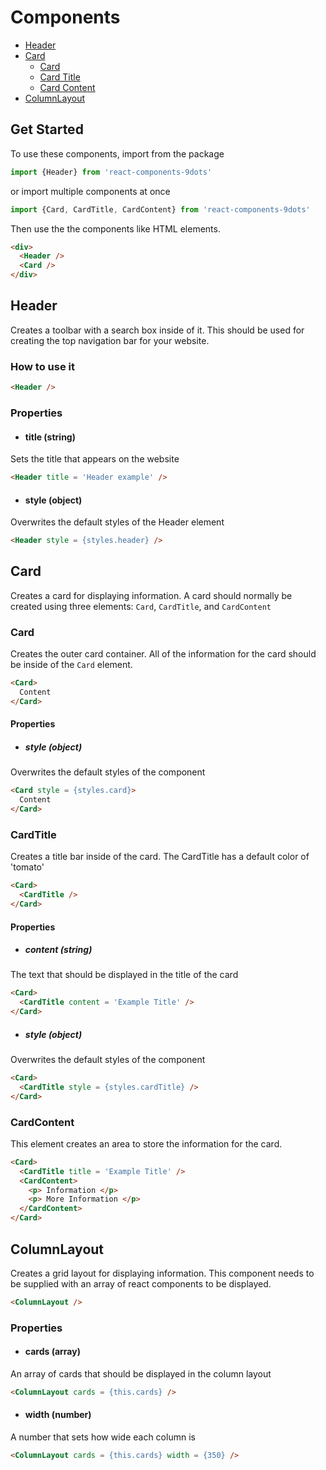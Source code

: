 # Components

- [Header]('/#header')
- [Card]()
  - [Card]()
  - [Card Title]()
  - [Card Content]()
- [ColumnLayout]()

## Get Started

To use these components, import from the package

```js
import {Header} from 'react-components-9dots'
```

or import multiple components at once

```js
import {Card, CardTitle, CardContent} from 'react-components-9dots'
```

Then use the the components like HTML elements.

```html
<div>
  <Header />
  <Card />
</div>
```

## Header
<a href='#header'></a>
Creates a toolbar with a search box inside of it. This should be used for creating the top navigation bar for your website.

### How to use it

```html
<Header />
```

### Properties

- #### title (string)
Sets the title that appears on the website
```html
<Header title = 'Header example' />
```

- #### style (object)
Overwrites the default styles of the Header element
```html
<Header style = {styles.header} />
```

## Card

Creates a card for displaying information. A card should normally be created using three elements: `Card`, `CardTitle`, and `CardContent`

### Card
Creates the outer card container. All of the information for the card should be inside of the `Card` element.
```html
<Card>
  Content
</Card>
```

#### Properties

- ##### style (object)
Overwrites the default styles of the component
```html
<Card style = {styles.card}>
  Content
</Card>
```

### CardTitle
Creates a title bar inside of the card. The CardTitle has a default color of 'tomato'
```html
<Card>
  <CardTitle />
</Card>
```

#### Properties

- ##### content (string)
The text that should be displayed in the title of the card
```html
<Card>
  <CardTitle content = 'Example Title' />
</Card>
```

- ##### style (object)
Overwrites the default styles of the component
```html
<Card>
  <CardTitle style = {styles.cardTitle} />
</Card>
```

### CardContent
This element creates an area to store the information for the card.
```html
<Card>
  <CardTitle title = 'Example Title' />
  <CardContent>
    <p> Information </p>
    <p> More Information </p>
  </CardContent>
</Card>
```

## ColumnLayout
Creates a grid layout for displaying information. This component needs to be supplied with an array of react components to be displayed.

```html
<ColumnLayout />
```

### Properties

- #### cards (array)
An array of cards that should be displayed in the column layout
```html
<ColumnLayout cards = {this.cards} />
```

- #### width (number)
A number that sets how wide each column is
```html
<ColumnLayout cards = {this.cards} width = {350} />
```
